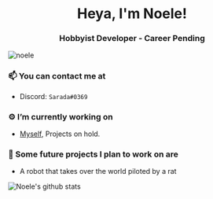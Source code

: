 <h1 align="center">Heya, I'm Noele!</h1>
<h3 align="center">Hobbyist Developer - Career Pending</h3>
<p align="left"> <img src="https://komarev.com/ghpvc/?username=noele" alt="noele" /> </p>

### 📫 You can contact me at
  - Discord: `Sarada#0369`

### ⚙️ I’m currently working on
  - [Myself](https://github.com/Noele), Projects on hold.

### 🚀 Some future projects I plan to work on are
  - A robot that takes over the world piloted by a rat

![Noele's github stats](https://github-readme-stats.vercel.app/api?username=noele&hide=stars,issues)
